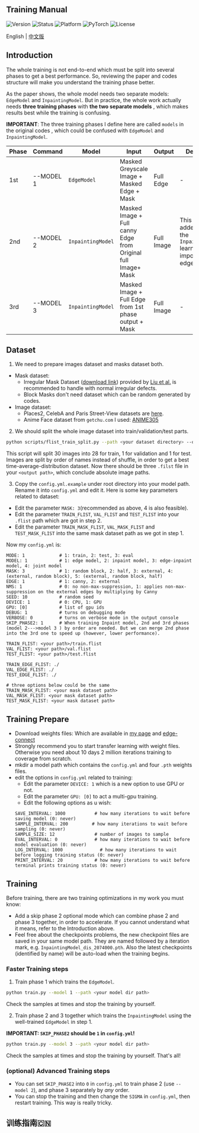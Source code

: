 Training Manual
---------------
<p align="left">
		<img src="https://img.shields.io/badge/version-0.2-brightgreen.svg?style=flat-square"
			 alt="Version">
		<img src="https://img.shields.io/badge/status-WIP-orange.svg?style=flat-square"
			 alt="Status">
		<img src="https://img.shields.io/badge/platform-win | linux-lightgrey.svg?style=flat-square"
			 alt="Platform">
		<img src="https://img.shields.io/badge/PyTorch version-1.0-blue.svg?style=flat-square"
			 alt="PyTorch">
		<img src="https://img.shields.io/badge/License-CC BY·NC 4.0-green.svg?style=flat-square"
			 alt="License">
</p>

English | [中文版](#jump_zh)

## Introduction
The whole training is not end-to-end which must be split into several phases to get a best performance.
So, reviewing the paper and codes structure will make you understand the training phase better.

As the paper shows, the whole model needs two separate models: `EdgeModel` and `InpaintingModel`.
But in practice, the whole work actually needs **three training phases** with **the two separate models**
, which makes results best while the training is confusing.

**IMPORTANT**: The three training phases I define here are called `models` in the original codes , which could be confused with  `EdgeModel` and `InpaintingModel`.

Phase | Command | Model | Input | Output | Description
-----|-------|------|------|-------|-------
 1st | --MODEL 1 | `EdgeModel` | Masked Greyscale Image + Masked Edge + Mask | Full Edge | -
 2nd | --MODEL 2 | `InpaintingModel` | Masked Image + Full canny Edge from Original full Image+  Mask | Full Image | This phase is added to make the `InpaintingModel` learning the importance of edges
 3rd | --MODEL 3 | `InpaintingModel` | Masked Image + Full Edge from 1st phase output + Mask | Full Image | -

## Dataset
1. We need to prepare images dataset and masks dataset both.
- Mask dataset:
  - Irregular Mask Dataset ([download link](http://masc.cs.gmu.edu/wiki/uploads/partialconv/mask.zip)) provided by [Liu et al.](http://masc.cs.gmu.edu/wiki/partialconv) is recommended to handle with normal irregular defects.
  - Block Masks don't need dataset which can be random generated by codes.
- Image dataset:
  - Places2, CelebA and Paris Street-View datasets are [here](https://github.com/knazeri/edge-connect#datasets).
  - Anime Face dataset from `getchu.com` I used: [ANIME305](https://github.com/ANIME305/Anime-GAN-tensorflow#open-sourced-dataset)

2. We should split the whole image dataset into train/validation/test parts.
```bash
python scripts/flist_train_split.py --path <your dataset directory> --output <output path> --train 28 --val 1 --test 1
```
This script will split 30 images into 28 for train, 1 for validation and 1 for test.
Images are split by order of names instead of shuffle, in order to get a best time-average-distribution dataset.
Now there should be three `.filst` file in your `<output path>`, which conclude absolute image paths.

3. Copy the `config.yml.example` under root directory into your model path. Rename it into `config.yml` and edit it.
Here is some key parameters related to dataset:
- Edit the parameter `MASK: 3`(recommended as above, 4 is also feasible).
- Edit the parameter `TRAIN_FLIST`, `VAL_FLIST` and `TEST_FLIST` into your `.flist` path which are got in step 2.
- Edit the parameter `TRAIN_MASK_FLIST`, `VAL_MASK_FLIST` and `TEST_MASK_FLIST` into the same mask dataset path as we got in step 1.

Now my `config.yml` is:
```
MODE: 1             # 1: train, 2: test, 3: eval
MODEL: 1            # 1: edge model, 2: inpaint model, 3: edge-inpaint model, 4: joint model
MASK: 3             # 1: random block, 2: half, 3: external, 4: (external, random block), 5: (external, random block, half)
EDGE: 1             # 1: canny, 2: external
NMS: 1              # 0: no non-max-suppression, 1: applies non-max-suppression on the external edges by multiplying by Canny
SEED: 10            # random seed
DEVICE: 1           # 0: CPU, 1: GPU
GPU: [0]            # list of gpu ids
DEBUG: 1            # turns on debugging mode
VERBOSE: 0          # turns on verbose mode in the output console
SKIP_PHASE2: 1      # When training Inpaint model, 2nd and 3rd phases (model 2--->model 3 ) by order are needed. But we can merge 2nd phase into the 3rd one to speed up (however, lower performance).

TRAIN_FLIST: <your path>/train.flist
VAL_FLIST: <your path>/val.flist
TEST_FLIST: <your path>/test.flist

TRAIN_EDGE_FLIST: ./
VAL_EDGE_FLIST: ./
TEST_EDGE_FLIST: ./

# three options below could be the same
TRAIN_MASK_FLIST: <your mask dataset path>
VAL_MASK_FLIST: <your mask dataset path>
TEST_MASK_FLIST: <your mask dataset path>
```

## Training Prepare
- Download weights files: Which are available in [my page](README.md#run-the-tool) and [edge-connect](https://github.com/knazeri/edge-connect#2-testing)
- Strongly recommend you to start transfer learning with weight files. Otherwise you need about 10 days 2 million iterations training to coverage from scratch.
- mkdir a model path which contains the `config.yml` and four `.pth` weights files.
- edit the options in  `config.yml` related to training:
  - Edit the parameter `DEVICE: 1` which is a new option to use GPU or not.
  - Edit the parameter `GPU: [0]` to act a multi-gpu training.
  - Edit the following options as u wish:
  ```
  SAVE_INTERVAL: 1000           # how many iterations to wait before saving model (0: never)
  SAMPLE_INTERVAL: 200         # how many iterations to wait before sampling (0: never)
  SAMPLE_SIZE: 12               # number of images to sample
  EVAL_INTERVAL: 0              # how many iterations to wait before model evaluation (0: never)
  LOG_INTERVAL: 1000              # how many iterations to wait before logging training status (0: never)
  PRINT_INTERVAL: 20            # how many iterations to wait before terminal prints training status (0: never)
  ```

## Training
Before training, there are two training optimizations in my work you must know:
- Add a skip phase 2 optional mode which can combine phase 2 and phase 3 together, in order to accelerate. If you cannot understand what it means, refer to the Introduction above.
- Feel free about the checkpoints problems, the new checkpoint files are saved in your same model path.
They are named followed by a iteration mark, e.g. `InpaintingModel_dis_2074000.pth`.
Also the latest checkpoints (identified by name) will be auto-load when the training begins.

### Faster Training steps
1. Train phase 1 which trains the `EdgeModel`.
```bash
python train.py --model 1 --path <your model dir path>
```
Check the samples at times and stop the training by yourself.

2. Train phase 2 and 3 together which trains the `InpaintingModel` using the well-trained `EdgeModel` in step 1.

 **IMPORTANT: `SKIP_PHASE2` should be `1` in `config.yml`!**
 ```bash
 python train.py --model 3 --path <your model dir path>
 ```
Check the samples at times and stop the training by yourself.
That's all!

### (optional) Advanced Training steps
- You can set `SKIP_PHASE2` into `0` in `config.yml` to train phase 2 (use `--model 2`), and phase 3 separately by *any* order.
- You can stop the training and then change the `SIGMA` in `config.yml`, then restart training. This way
is really tricky.


<span id="jump_zh">训练指南🇨🇳 </span>
------
